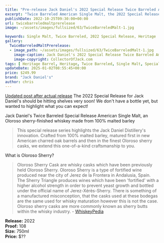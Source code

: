 ```yaml
---
title: "Pre-release Jack Daniel's 2022 Special Release Twice Barreled American Single Malt"
excerpt: "Twice Barreled American Single Malt, the 2022 Special Release from Jack Daniels Distillery"
publishDate: 2022-10-25T09:30:00+00:00
url: twicebarreledmaltprerelease
image: ~/assets/images/fullsized/63/TwiceBarreledMalt-1.jpg

keywords: Single Malt, Twice Barreled, 2022 Special Release, Heritage
gallery:
  TwiceBarreledMaltPrerelease:
  - image_path: ~/assets/images/fullsized/63/TwiceBarreledMalt-1.jpg
    image-caption: Jack Daniel's 2022 Special Release Twice Barreled American Single Malt
    image-copyright: CollectorOfJack.com
tags: [ Heritage Barrel, Heritage, Twice Barreled, Single Malt, Special Release, 700ml, "2022" ]
updateDate: 2025-01-02T08:55:45+00:00
price: $249.99
brand: "Jack Daniel's"
author: chris
---
```

[Updated post after actual release](/TwiceBarreledAmericanMalt)
The 2022 Special Release for Jack Daniel's should be hitting shelves very soon! We don't have a bottle yet, but wanted to highlight what you can expect!

Jack Daniel's Twice Barreled Special Release American Single Malt, an Oloroso sherry-finished whiskey made from 100% malted barley

> This special release series highlights the Jack Daniel Distillery's innovation. Crafted from 100% malted barley, matured first in new American charred oak barrels and then in the finest Oloroso sherry casks, we extend this one-of-a-kind craftsmanship to you.

What is Oloroso Sherry?
>Oloroso Sherry Cask are whisky casks which have been previously held Oloroso Sherry. Oloroso Sherry is a type of fortified wine produced near the city of Jerez de la Frontera in Andalusia, Spain. The Sherry Triangle produces wines which have been 'fortified' with a higher alcohol strength in order to prevent yeast growth and bottled under the official name of Jerez-Xérès-Sherry. There is something of a manufactured misconception, that the casks used at these bodegas are the same used for whisky maturation however this is not the case. Oloroso sherry casks are more commonly known as sherry butts within the whisky industry. - [WhiskeyPedia](https://whiskipedia.com/fundamentals/oloroso-sherry-casks/)


**Release:** 2022  
**Proof:** 108  
**Size:** 750ml  
**Price:** $??




